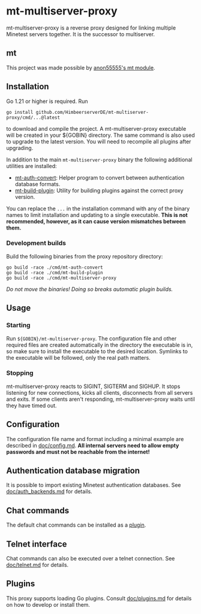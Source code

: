 # mt-multiserver-proxy

mt-multiserver-proxy is a reverse proxy designed for linking
multiple Minetest servers together. It is the successor to multiserver.

## mt
This project was made possible by [anon55555's mt module](https://github.com/anon55555/mt).

## Installation
Go 1.21 or higher is required. Run

```
go install github.com/HimbeerserverDE/mt-multiserver-proxy/cmd/...@latest
```

to download and compile the project. A mt-multiserver-proxy executable
will be created in your ${GOBIN} directory. The same command is also
used to upgrade to the latest version. You will need to recompile
all plugins after upgrading.

In addition to the main `mt-multiserver-proxy` binary the following
additional utilities are installed:

* [mt-auth-convert](https://github.com/HimbeerserverDE/mt-multiserver-proxy/blob/main/doc/auth_backends.md#mt-auth-convert): Helper program to convert between authentication database formats.
* [mt-build-plugin](https://github.com/HimbeerserverDE/mt-multiserver-proxy/blob/main/doc/plugins.md#automatic-version-management): Utility for building plugins against the correct proxy version.

You can replace the `...` in the installation command
with any of the binary names to limit installation and updating
to a single executable. **This is not recommended, however,
as it can cause version mismatches between them.**

### Development builds
Build the following binaries from the proxy repository directory:

```
go build -race ./cmd/mt-auth-convert
go build -race ./cmd/mt-build-plugin
go build -race ./cmd/mt-multiserver-proxy
```

*Do not move the binaries! Doing so breaks automatic plugin builds.*

## Usage

### Starting
Run `${GOBIN}/mt-multiserver-proxy`. The configuration file and other required
files are created automatically in the directory the executable is in,
so make sure to install the executable to the desired location.
Symlinks to the executable will be followed, only the real path matters.

### Stopping
mt-multiserver-proxy reacts to SIGINT, SIGTERM and SIGHUP. It stops listening
for new connections, kicks all clients, disconnects from all servers
and exits. If some clients aren't responding, mt-multiserver-proxy waits until
they have timed out.

## Configuration
The configuration file name and format including a minimal example
are described in [doc/config.md](https://github.com/HimbeerserverDE/mt-multiserver-proxy/blob/main/doc/config.md).
**All internal servers need to allow empty passwords
and must not be reachable from the internet!**

## Authentication database migration
It is possible to import existing Minetest authentication databases.
See [doc/auth_backends.md](https://github.com/HimbeerserverDE/mt-multiserver-proxy/blob/main/doc/auth_backends.md)
for details.

## Chat commands
The default chat commands can be installed as a [plugin](https://github.com/HimbeerserverDE/mt-multiserver-chatcommands).

## Telnet interface
Chat commands can also be executed over a telnet connection.
See [doc/telnet.md](https://github.com/HimbeerserverDE/mt-multiserver-proxy/blob/main/doc/telnet.md)
for details.

## Plugins
This proxy supports loading Go plugins.
Consult [doc/plugins.md](https://github.com/HimbeerserverDE/mt-multiserver-proxy/blob/main/doc/plugins.md)
for details on how to develop or install them.
